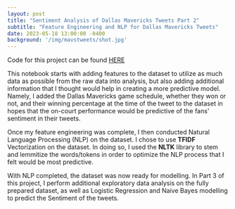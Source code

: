 ```yaml
---
layout: post
title: "Sentiment Analysis of Dallas Mavericks Tweets Part 2"
subtitle: "Feature Engineering and NLP for Dallas Mavericks Tweets"
date: 2023-05-18 13:00:00 -0400
background: '/img/mavstweets/shot.jpg'
---
```


Code for this project can be found [HERE](https://github.com/thebrianjohns/mavstweets/blob/main/Mavs%20NLP%20%232%20-%20Feature%20Engineering.ipynb)

This notebook starts with adding features to the dataset to utilize as much data as possible from the raw data into analysis, but also adding additional information that I thought would help in creating a more predictive model.  Namely, I added the Dallas Mavericks game schedule, whether they won or not, and their winning percentage at the time of the tweet to the dataset in hopes that the on-court performance would be predictive of the fans' sentiment in their tweets.

Once my feature engineering was complete, I then conducted Natural Language Processing (NLP) on the dataset.  I chose to use **TFIDF** Vectorization on the dataset.  In doing so, I used the **NLTK** library to stem and lemmitize the words/tokens in order to optimize the NLP process that I felt would be most predictive.  

With NLP completed, the dataset was now ready for modelling.  In Part 3 of this project, I perform additional exploratory data analysis on the fully prepared dataset, as well as Logistic Regression and Naive Bayes modelling to predict the Sentiment of the tweets.